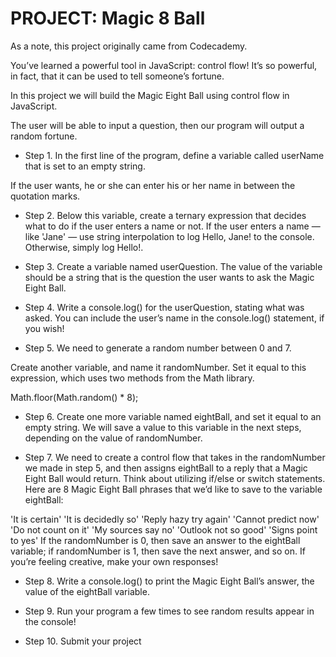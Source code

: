 # PROJECT: Magic 8 Ball

As a note, this project originally came from Codecademy.

You’ve learned a powerful tool in JavaScript: control flow! It’s so powerful, in fact, that it can be used to tell someone’s fortune.

In this project we will build the Magic Eight Ball using control flow in JavaScript.

The user will be able to input a question, then our program will output a random fortune.

- Step 1.
In the first line of the program, define a variable called userName that is set to an empty string.

If the user wants, he or she can enter his or her name in between the quotation marks.

- Step 2.
Below this variable, create a ternary expression that decides what to do if the user enters a name or not. If the user enters a name — like 'Jane' — use string interpolation to log Hello, Jane! to the console. Otherwise, simply log Hello!.

- Step 3.
Create a variable named userQuestion. The value of the variable should be a string that is the question the user wants to ask the Magic Eight Ball.

- Step 4.
Write a console.log() for the userQuestion, stating what was asked. You can include the user’s name in the console.log() statement, if you wish!

- Step 5.
We need to generate a random number between 0 and 7.

Create another variable, and name it randomNumber. Set it equal to this expression, which uses two methods from the Math library.

Math.floor(Math.random() * 8);

- Step 6.
Create one more variable named eightBall, and set it equal to an empty string. We will save a value to this variable in the next steps, depending on the value of randomNumber.

- Step 7.
We need to create a control flow that takes in the randomNumber we made in step 5, and then assigns eightBall to a reply that a Magic Eight Ball would return. Think about utilizing if/else or switch statements. Here are 8 Magic Eight Ball phrases that we’d like to save to the variable eightBall:

'It is certain'
'It is decidedly so'
'Reply hazy try again'
'Cannot predict now'
'Do not count on it'
'My sources say no'
'Outlook not so good'
'Signs point to yes'
If the randomNumber is 0, then save an answer to the eightBall variable; if randomNumber is 1, then save the next answer, and so on. If you’re feeling creative, make your own responses!

- Step 8.
Write a console.log() to print the Magic Eight Ball’s answer, the value of the eightBall variable.

- Step 9.
Run your program a few times to see random results appear in the console!

- Step 10.
Submit your project
